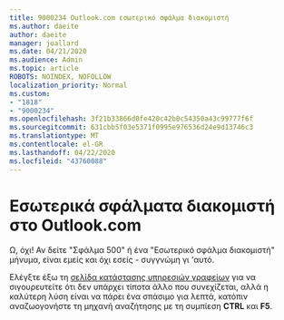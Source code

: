 ```yaml
---
title: 9000234 Outlook.com εσωτερικό σφάλμα διακομιστή
ms.author: daeite
author: daeite
manager: joallard
ms.date: 04/21/2020
ms.audience: Admin
ms.topic: article
ROBOTS: NOINDEX, NOFOLLOW
localization_priority: Normal
ms.custom:
- "1818"
- "9000234"
ms.openlocfilehash: 3f21b33866d0fe420c42b0c54350a43c99777f6f
ms.sourcegitcommit: 631cbb5f03e5371f0995e976536d24e9d13746c3
ms.translationtype: MT
ms.contentlocale: el-GR
ms.lasthandoff: 04/22/2020
ms.locfileid: "43760088"
---
```

# <a name="internal-server-errors-in-outlookcom"></a>Εσωτερικά σφάλματα διακομιστή στο Outlook.com

Ω, όχι! Αν δείτε "Σφάλμα 500" ή ένα "Εσωτερικό σφάλμα διακομιστή" μήνυμα, είναι εμείς και όχι εσείς - συγγνώμη γι 'αυτό.

Ελέγξτε έξω τη [σελίδα κατάστασης υπηρεσιών γραφείων](https://portal.office.com/servicestatus) για να σιγουρευτείτε ότι δεν υπάρχει τίποτα άλλο που συνεχίζεται, αλλά η καλύτερη λύση είναι να πάρει ένα σπάσιμο για λεπτά, κατόπιν αναζωογονήστε τη μηχανή αναζήτησης με τη συμπίεση **CTRL** και **F5**.